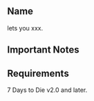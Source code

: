 ## <Your Mod> Name 
<Your mod> lets you xxx.

## Important Notes 


## Requirements
7 Days to Die v2.0 and later.